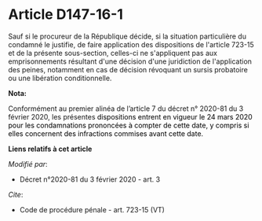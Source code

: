 # Article D147-16-1

Sauf si le procureur de la République décide, si la situation particulière du condamné le justifie, de faire application des
dispositions de l'article 723-15 et de la présente sous-section, celles-ci ne s'appliquent pas aux emprisonnements résultant
d'une décision d'une juridiction de l'application des peines, notamment en cas de décision révoquant un sursis probatoire ou
une libération conditionnelle.

**Nota:**

Conformément au premier alinéa de l’article 7 du décret n° 2020-81 du 3 février 2020, les présentes 
  <font color="black">dispositions entrent en vigueur le 24 mars 2020 pour les condamnations prononcées à compter de cette
date, y compris si elles concernent des infractions commises avant cette date.</font>

**Liens relatifs à cet article**

_Modifié par_:

  - Décret n°2020-81 du 3 février 2020 - art. 3

_Cite_:

  - Code de procédure pénale - art. 723-15 (VT)
